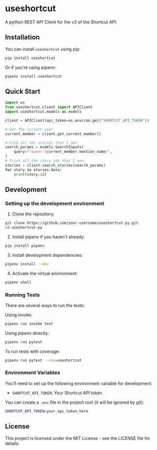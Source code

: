 # useshortcut

A python REST API Client for the v3 of the Shortcut API.

## Installation

You can install `useshortcut` using pip:

```bash
pip install useshortcut
```

Or if you're using pipenv:

```bash
pipenv install useshortcut
```

## Quick Start

```python
import os
from useshortcut.client import APIClient
import useshortcut.models as models

client = APIClient(api_token=os.environ.get("SHORTCUT_API_TOKEN"))

# Get the current user
current_member = client.get_current_member()

# Find all the stories that I own
search_params = models.SearchInputs(
    query=f"owner:{current_member.mention_name}",
)
# Print all the story ids that I own.
stories = client.search_stories(search_params)
for story in stories.data:
    print(story.id)
```

## Development

### Setting up the development environment

1. Clone the repository:
```bash
git clone https://github.com/your-username/useshortcut-py.git
cd useshortcut-py
```

2. Install pipenv if you haven't already:
```bash
pip install pipenv
```

3. Install development dependencies:
```bash
pipenv install --dev
```

4. Activate the virtual environment:
```bash
pipenv shell
```

### Running Tests

There are several ways to run the tests:

Using invoke:
```bash
pipenv run invoke test
```


Using pipenv directly:
```bash
pipenv run pytest
```

To run tests with coverage:
```bash
pipenv run pytest --cov=useshortcut
```

### Environment Variables

You'll need to set up the following environment variable for development:

- `SHORTCUT_API_TOKEN`: Your Shortcut API token

You can create a `.env` file in the project root (it will be ignored by git):
```bash
SHORTCUT_API_TOKEN=your_api_token_here
```

## License

This project is licensed under the MIT License - see the LICENSE file for details.
